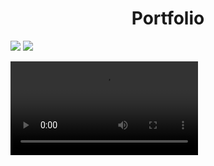 

  <h1 align = "center"> <b> Portfolio </b> </h1>
  <p>
  <img src = "https://github.com/fenishpatel3150/portfolioweb/assets/143187609/674c349d-0fbf-4a1b-9e09-7caa746fa0f9" >
  
  <img src = "https://github.com/fenishpatel3150/portfolioweb/assets/143187609/61159aae-dc3d-4938-99db-e7e56dd0a3c9">    
  
  <video src ="https://github.com/fenishpatel3150/portfolioweb/assets/143187609/05552939-84a4-418f-8240-26bd3d5f085c"></video>



  </p> 
